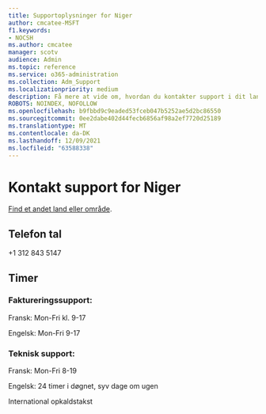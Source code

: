 ```yaml
---
title: Supportoplysninger for Niger
author: cmcatee-MSFT
f1.keywords:
- NOCSH
ms.author: cmcatee
manager: scotv
audience: Admin
ms.topic: reference
ms.service: o365-administration
ms.collection: Adm_Support
ms.localizationpriority: medium
description: Få mere at vide om, hvordan du kontakter support i dit land eller område.
ROBOTS: NOINDEX, NOFOLLOW
ms.openlocfilehash: b9fbbd9c9eaded53fceb047b5252ae5d2bc86550
ms.sourcegitcommit: 0ee2dabe402d44fecb6856af98a2ef7720d25189
ms.translationtype: MT
ms.contentlocale: da-DK
ms.lasthandoff: 12/09/2021
ms.locfileid: "63588338"
---
```

# <a name="contact-support-for-niger"></a>Kontakt support for Niger

[Find et andet land eller område](../get-help-support.md).

## <a name="phone-number"></a>Telefon tal
+1 312 843 5147

## <a name="hours"></a>Timer
### <a name="billing-support"></a>Faktureringssupport:

Fransk: Mon-Fri kl. 9-17

Engelsk: Mon-Fri 9-17

### <a name="technical-support"></a>Teknisk support:

Fransk: Mon-Fri 8-19

Engelsk: 24 timer i døgnet, syv dage om ugen

International opkaldstakst
